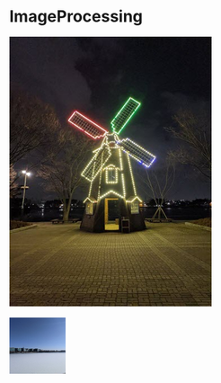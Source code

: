 # ImageProcessing
<!-- 이미지, 표, 결과 화면들이 필요하다. 코드 안본다 --!>
<img src='images/picture01.jpg'> </img>
<br><br>
<img src='images/picture02.jpg' width=100 height=100> </img>
